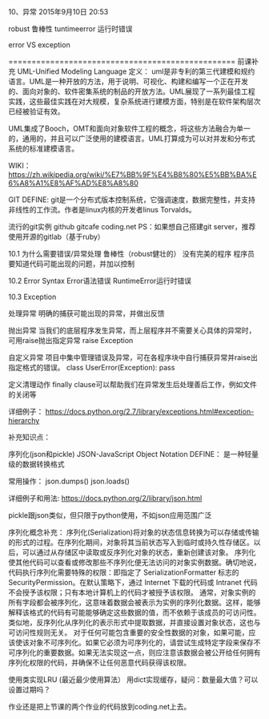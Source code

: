 10、异常
2015年9月10日
20:53
 
robust 鲁棒性
tuntimeerror 运行时错误
 
error VS exception
 
=================================================
前课补充
UML-Unified Modeling Language
定义：
uml是非专利的第三代建模和规约语言。UML是一种开放的方法，用于说明、可视化、构建和编写一个正在开发的、面向对象的、软件密集系统的制品的开放方法。UML展现了一系列最佳工程实践，这些最佳实践在对大规模，复杂系统进行建模方面，特别是在软件架构层次已经被验证有效。
 
UML集成了Booch，OMT和面向对象软件工程的概念，将这些方法融合为单一的，通用的，并且可以广泛使用的建模语言。UML打算成为可以对并发和分布式系统的标准建模语言。
 
WIKI：
https://zh.wikipedia.org/wiki/%E7%BB%9F%E4%B8%80%E5%BB%BA%E6%A8%A1%E8%AF%AD%E8%A8%80
 
GIT
DEFINE:
git是一个分布式版本控制系统，它强调速度，数据完整性，并支持非线性的工作流。作者是linux内核的开发者linus Torvalds。
 
流行的git实例
github gitcafe coding.net
PS：如果想自己搭建git server，推荐使用开源的gitlab（基于ruby）
 
10.1 为什么需要错误/异常处理
鲁棒性（robust健壮的）
没有完美的程序
程序员要知道代码可能出现的问题，并加以控制
 
10.2 Error
Syntax Error语法错误
RuntimeError运行时错误
 
10.3 Exception
 
处理异常
明确的捕获可能出现的异常，并做出反馈
 
抛出异常
当我们的底层程序发生异常，而上层程序并不需要关心具体的异常时，可用raise抛出指定异常
raise Exception
 
自定义异常
项目中集中管理错误及异常，可在各程序块中自行捕获异常并raise出指定格式的错误。
class UserError(Exception):
pass
 
定义清理动作
          finally clause可以帮助我们在异常发生后处理善后工作，例如文件的关闭等
 
详细例子：
https://docs.python.org/2.7/library/exceptions.html#exception-hierarchy
 
补充知识点：
 
序列化(json和pickle)
JSON-JavaScript Object Notation
DEFINE：
是一种轻量级的数据转换格式
 
常用操作：
json.dumps()
json.loads()
 
详细例子和用法:
https://docs.python.org/2/library/json.html
 
pickle跟json类似，但只限于python使用，不如json应用范围广泛
 
序列化概念补充：
序列化(Serialization)将对象的状态信息转换为可以存储或传输的形式的过程。在序列化期间，对象将其当前状态写入到临时或持久性存储区。以后，可以通过从存储区中读取或反序列化对象的状态，重新创建该对象。
序列化使其他代码可以查看或修改那些不序列化便无法访问的对象实例数据。确切地说，代码执行序列化需要特殊的权限：即指定了 SerializationFormatter 标志的 SecurityPermission。在默认策略下，通过 Internet 下载的代码或 Intranet 代码不会授予该权限；只有本地计算机上的代码才被授予该权限。
通常，对象实例的所有字段都会被序列化，这意味着数据会被表示为实例的序列化数据。这样，能够解释该格式的代码有可能能够确定这些数据的值，而不依赖于该成员的可访问性。类似地，反序列化从序列化的表示形式中提取数据，并直接设置对象状态，这也与可访问性规则无关。
对于任何可能包含重要的安全性数据的对象，如果可能，应该使该对象不可序列化。如果它必须为可序列化的，请尝试生成特定字段来保存不可序列化的重要数据。如果无法实现这一点，则应注意该数据会被公开给任何拥有序列化权限的代码，并确保不让任何恶意代码获得该权限。
 
使用类实现LRU (最近最少使用算法）
用dict实现缓存，疑问：数量最大值？可以设置过期吗？
 
作业还是把上节课的两个作业的代码放到coding.net上去。
 

